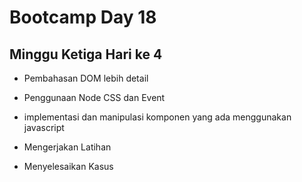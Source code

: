 # Bootcamp Day 18

## Minggu Ketiga Hari ke 4

* Pembahasan DOM lebih detail

* Penggunaan Node CSS dan Event

* implementasi dan manipulasi komponen yang ada menggunakan javascript

* Mengerjakan Latihan 

* Menyelesaikan Kasus
